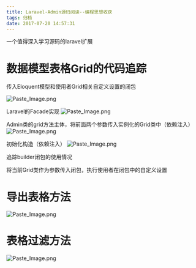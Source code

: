 ```yaml
---
title: Laravel-Admin源码阅读--编程思想收获
tags: 归档
date: 2017-07-20 14:57:31
---
```


一个值得深入学习源码的laravel扩展

<!-- more -->


# 数据模型表格Grid的代码追踪

传入Eloquent模型和使用者Grid相关自定义设置的闭包

![Paste_Image.png](/img/ladmin/3830995-fe1641edd7516a18.png?imageMogr2/auto-orient/strip%7CimageView2/2/w/1240)

Laravel的Facade实现
![Paste_Image.png](/img/ladmin/3830995-9f4ffa01a5a08ae7.png?imageMogr2/auto-orient/strip%7CimageView2/2/w/1240)

Admin类的grid方法主体，将前面两个参数传入实例化的Grid类中（依赖注入）
![Paste_Image.png](/img/ladmin/3830995-dcb37b8268567b0d.png?imageMogr2/auto-orient/strip%7CimageView2/2/w/1240)

初始化构造（依赖注入）
![Paste_Image.png](/img/ladmin/3830995-266b280d7c9fc334.png?imageMogr2/auto-orient/strip%7CimageView2/2/w/1240)

追踪builder闭包的使用情况

将当前Grid类作为参数传入闭包，执行使用者在闭包中的自定义设置

# 导出表格方法
![Paste_Image.png](/img/ladmin/3830995-0fe28b8726a94fbe.png?imageMogr2/auto-orient/strip%7CimageView2/2/w/1240)

# 表格过滤方法
![Paste_Image.png](/img/ladmin/3830995-4742a345d38a54e0.png?imageMogr2/auto-orient/strip%7CimageView2/2/w/1240)

